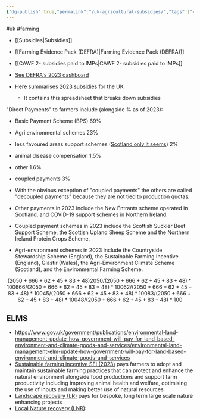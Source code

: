 ```yaml
---
{"dg-publish":true,"permalink":"/uk-agricultural-subsidies/","tags":["#uk","#farming"],"created":"2025-10-23T17:42:42.367+01:00","updated":"2025-10-23T18:06:08.631+01:00"}
---
```


#uk #farming 

- [[Subsidies\|Subsidies]]
- [[Farming Evidence Pack (DEFRA)\|Farming Evidence Pack (DEFRA)]]
- [[CAWF 2- subsidies paid to IMPs\|CAWF 2- subsidies paid to IMPs]]

- [See DEFRA's 2023 dashboard](https://defra-farming-stats.github.io/auk-dashboard/#direct-payments) 
- Here summarises [2023 subsidies](https://www.gov.uk/government/statistics/agriculture-in-the-united-kingdom-2023/chapter-10-public-payments) for the UK
	- It contains this spreadsheet that breaks down subsidies

"Direct Payments" to farmers include (alongside % as of 2023):
- Basic Payment Scheme (BPS) 69%
- Agri environmental schemes 23%
- less favoured areas support schemes ([Scotland only it seems](https://www.ruralpayments.org/topics/all-schemes/lfass/less-favoured-area-support-scheme-full-guidance/)) 2%
- animal disease compensation 1.5%
- other 1.6%
- coupled payments 3%

- With the obvious exception of "coupled payments" the others are called "decoupled payments" because they are not tied to production quotas.
- Other payments in 2023 include the New Entrants scheme operated in Scotland, and COVID-19 support schemes in Northern Ireland.
- Coupled payment schemes in 2023 include the Scottish Suckler Beef Support Scheme, the Scottish Upland Sheep Scheme and the Northern Ireland Protein Crops Scheme. 
- Agri-environment schemes in 2023 include the Countryside Stewardship Scheme (England), the Sustainable Farming Incentive (England), Glastir (Wales), the Agri-Environment Climate Scheme (Scotland), and the Environmental Farming Scheme.

```math
(2050+666+62+45+83+48)
2050/(2050+666+62+45+83+48)*100
666/(2050+666+62+45+83+48)*100
62/(2050+666+62+45+83+48)*100
45/(2050+666+62+45+83+48)*100
83/(2050+666+62+45+83+48)*100
48/(2050+666+62+45+83+48)*100
```

## ELMS
- https://www.gov.uk/government/publications/environmental-land-management-update-how-government-will-pay-for-land-based-environment-and-climate-goods-and-services/environmental-land-management-elm-update-how-government-will-pay-for-land-based-environment-and-climate-goods-and-services
- [Sustainable farming incentive SFI (2023)](https://www.gov.uk/government/publications/sfi-handbook-for-the-sfi-2023-offer) pays farmers to adopt and maintain sustainable farming practices that can protect and enhance the natural environment alongside food productions and support farm productivity including improving animal health and welfare, optimising the use of inputs and making better use of natural resources
- [Landscape recovery (LR)](https://www.gov.uk/government/publications/environmental-land-management-update-how-government-will-pay-for-land-based-environment-and-climate-goods-and-services/environmental-land-management-elm-update-how-government-will-pay-for-land-based-environment-and-climate-goods-and-services) pays for bespoke, long term large scale nature enhancing projects
- [Local Nature recovery (LNR)](https://www.gov.uk/government/publications/local-nature-recovery-strategies/local-nature-recovery-strategies): 
